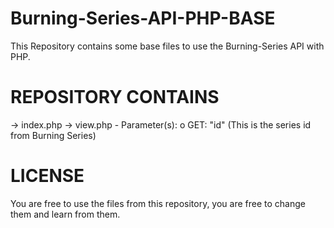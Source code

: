 Burning-Series-API-PHP-BASE
===========================
This Repository contains some base files to use the Burning-Series API with PHP.


REPOSITORY CONTAINS
===================

  ->  index.php
  ->  view.php
        - Parameter(s):
            o GET: "id" (This is the series id from Burning Series)
            

LICENSE
=======
You are free to use the files from this repository, you are free to change them and learn from them.
